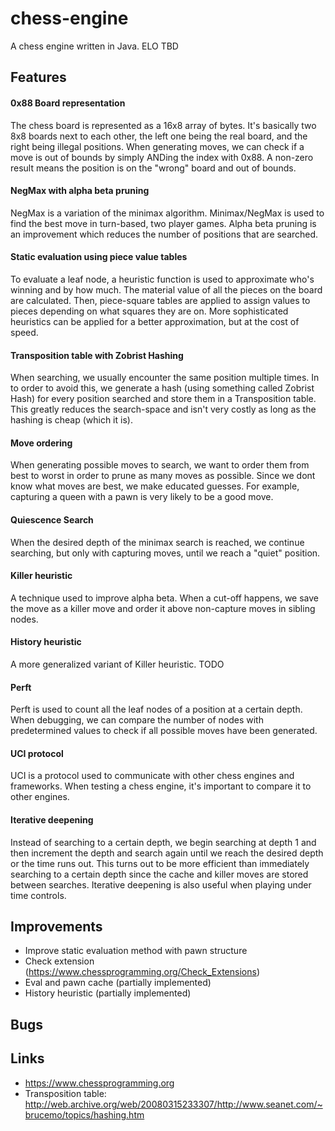 # chess-engine
A chess engine written in Java. ELO TBD

## Features
#### 0x88 Board representation
The chess board is represented as a 16x8 array of bytes. It's basically two 8x8 boards next to each other, the left one being the real board, and the right being illegal positions. When generating moves, we can check if a move is out of bounds by simply ANDing the index with 0x88. A non-zero result means the position is on the "wrong" board and out of bounds.
#### NegMax with alpha beta pruning
NegMax is a variation of the minimax algorithm. Minimax/NegMax is used to find the best move in turn-based, two player games. Alpha beta pruning is an improvement which reduces the number of positions that are searched.
#### Static evaluation using piece value tables
To evaluate a leaf node, a heuristic function is used to approximate who's winning and by how much. The material value of all the pieces on the board are calculated. Then, piece-square tables are applied to assign values to pieces depending on what squares they are on. More sophisticated heuristics can be applied for a better approximation, but at the cost of speed.
#### Transposition table with Zobrist Hashing
When searching, we usually encounter the same position multiple times. In to order to avoid this, we generate a hash (using something called Zobrist Hash) for every position searched and store them in a Transposition table. This greatly reduces the search-space and isn't very costly as long as the hashing is cheap (which it is).
#### Move ordering
When generating possible moves to search, we want to order them from best to worst in order to prune as many moves as possible. Since we dont know what moves are best, we make educated guesses. For example, capturing a queen with a pawn is very likely to be a good move.
#### Quiescence Search
When the desired depth of the minimax search is reached, we continue searching, but only with capturing moves, until we reach a "quiet" position.
#### Killer heuristic
A technique used to improve alpha beta. When a cut-off happens, we save the move as a killer move and order it above non-capture moves in sibling nodes.
#### History heuristic
A more generalized variant of Killer heuristic. TODO
#### Perft
Perft is used to count all the leaf nodes of a position at a certain depth. When debugging, we can compare the number of nodes with predetermined values to check if all possible moves have been generated.
#### UCI protocol
UCI is a protocol used to communicate with other chess engines and frameworks. When testing a chess engine, it's important to compare it to other engines.
#### Iterative deepening
Instead of searching to a certain depth, we begin searching at depth 1 and then increment the depth and search again until we reach the desired depth or the time runs out. This turns out to be more efficient than immediately searching to a certain depth since the cache and killer moves are stored between searches. Iterative deepening is also useful when playing under time controls.

## Improvements
- Improve static evaluation method with pawn structure
- Check extension (https://www.chessprogramming.org/Check_Extensions)
- Eval and pawn cache (partially implemented)
- History heuristic (partially implemented)

## Bugs

## Links
- https://www.chessprogramming.org
- Transposition table: http://web.archive.org/web/20080315233307/http://www.seanet.com/~brucemo/topics/hashing.htm

